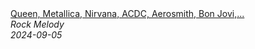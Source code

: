 <!--2024-09-05 13:00:32-->
<div class="yb">
  <a class="nodecor" href="/index.html?rok/queen_metallica_nirvana_acdc_aerosmith_bon_jovi_gnr_classic_rock_songs_70s_80s_90s">
    <img class="preview" data-videoid="IyMPw3OZ4kY" src="https://i2.ytimg.com/vi/IyMPw3OZ4kY/hqdefault.jpg" align="middle" alt="">
  </a>
  <div class="inlbl text">
    <a class="nodecor" href="/index.html?rok/queen_metallica_nirvana_acdc_aerosmith_bon_jovi_gnr_classic_rock_songs_70s_80s_90s">Queen, Metallica, Nirvana, ACDC, Aerosmith, Bon Jovi,...</a><br>
    <i class="smaller2">Rock Melody</i><br>
    <i class="smaller3">2024-09-05</i>
  </div>
</div>
